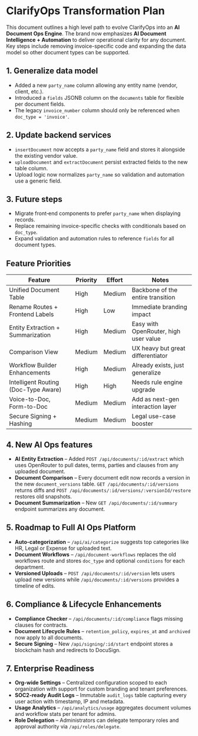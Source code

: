 # ClarifyOps Transformation Plan

This document outlines a high level path to evolve ClarifyOps into an **AI Document Ops Engine**. The brand now emphasizes **AI Document Intelligence + Automation** to deliver operational clarity for any document. Key steps include removing invoice-specific code and expanding the data model so other document types can be supported.

## 1. Generalize data model

- Added a new `party_name` column allowing any entity name (vendor, client, etc.).
- Introduced a `fields` JSONB column on the `documents` table for flexible per document fields.
- The legacy `invoice_number` column should only be referenced when `doc_type = 'invoice'`.

## 2. Update backend services

- `insertDocument` now accepts a `party_name` field and stores it alongside the existing vendor value.
- `uploadDocument` and `extractDocument` persist extracted fields to the new table column.
- Upload logic now normalizes `party_name` so validation and automation use a generic field.

## 3. Future steps

- Migrate front‑end components to prefer `party_name` when displaying records.
- Replace remaining invoice-specific checks with conditionals based on `doc_type`.
- Expand validation and automation rules to reference `fields` for all document types.

## Feature Priorities

| Feature                              | Priority | Effort | Notes                                   |
|--------------------------------------|---------|-------|-----------------------------------------|
| Unified Document Table               | High    | Medium | Backbone of the entire transition       |
| Rename Routes + Frontend Labels      | High    | Low    | Immediate branding impact               |
| Entity Extraction + Summarization    | High    | Medium | Easy with OpenRouter, high user value   |
| Comparison View                      | Medium  | Medium | UX heavy but great differentiator       |
| Workflow Builder Enhancements        | High    | Medium | Already exists, just generalize         |
| Intelligent Routing (Doc-Type Aware) | High    | High   | Needs rule engine upgrade               |
| Voice-to-Doc, Form-to-Doc            | Medium  | Medium | Add as next-gen interaction layer       |
| Secure Signing + Hashing             | Medium  | Medium | Legal use-case booster                  |

## 4. New AI Ops features

- **AI Entity Extraction** – Added `POST /api/documents/:id/extract` which uses OpenRouter to pull dates, terms, parties and clauses from any uploaded document.
- **Document Comparison** – Every document edit now records a version in the new `document_versions` table. `GET /api/documents/:id/versions` returns diffs and `POST /api/documents/:id/versions/:versionId/restore` restores old snapshots.
- **Document Summarization** – New `GET /api/documents/:id/summary` endpoint summarizes any document.

## 5. Roadmap to Full AI Ops Platform

- **Auto-categorization** – `/api/ai/categorize` suggests top categories like HR, Legal or Expense for uploaded text.
- **Document Workflows** – `/api/document-workflows` replaces the old workflows route and stores `doc_type` and optional `conditions` for each department.
- **Versioned Uploads** – `POST /api/documents/:id/version` lets users upload new versions while `/api/documents/:id/versions` provides a timeline of edits.

## 6. Compliance & Lifecycle Enhancements

- **Compliance Checker** – `/api/documents/:id/compliance` flags missing clauses for contracts.
- **Document Lifecycle Rules** – `retention_policy`, `expires_at` and `archived` now apply to all documents.
- **Secure Signing** – New `/api/signing/:id/start` endpoint stores a blockchain hash and redirects to DocuSign.

## 7. Enterprise Readiness

- **Org-wide Settings** – Centralized configuration scoped to each organization with support for custom branding and tenant preferences.
- **SOC2-ready Audit Logs** – Immutable `audit_logs` table capturing every user action with timestamp, IP and metadata.
- **Usage Analytics** – `/api/analytics/usage` aggregates document volumes and workflow stats per tenant for admins.
- **Role Delegation** – Administrators can delegate temporary roles and approval authority via `/api/roles/delegate`.
